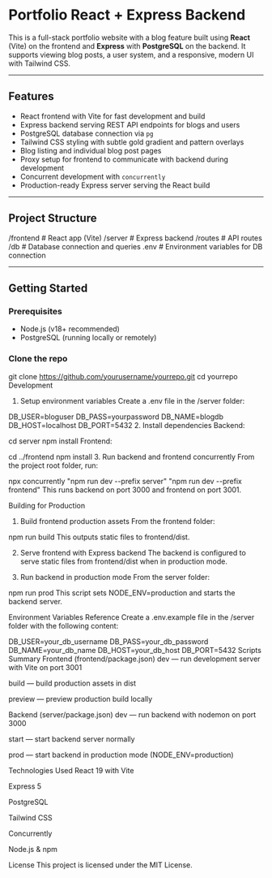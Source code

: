 # Portfolio React + Express Backend

This is a full-stack portfolio website with a blog feature built using **React** (Vite) on the frontend and **Express** with **PostgreSQL** on the backend. It supports viewing blog posts, a user system, and a responsive, modern UI with Tailwind CSS.

---

## Features

- React frontend with Vite for fast development and build
- Express backend serving REST API endpoints for blogs and users
- PostgreSQL database connection via `pg`
- Tailwind CSS styling with subtle gold gradient and pattern overlays
- Blog listing and individual blog post pages
- Proxy setup for frontend to communicate with backend during development
- Concurrent development with `concurrently`
- Production-ready Express server serving the React build

---

## Project Structure

/frontend # React app (Vite)
/server # Express backend
/routes # API routes
/db # Database connection and queries
.env # Environment variables for DB connection

---

## Getting Started

### Prerequisites

- Node.js (v18+ recommended)
- PostgreSQL (running locally or remotely)

### Clone the repo

git clone https://github.com/yourusername/yourrepo.git
cd yourrepo
Development
1. Setup environment variables
Create a .env file in the /server folder:

DB_USER=bloguser
DB_PASS=yourpassword
DB_NAME=blogdb
DB_HOST=localhost
DB_PORT=5432
2. Install dependencies
Backend:

cd server
npm install
Frontend:

cd ../frontend
npm install
3. Run backend and frontend concurrently
From the project root folder, run:

npx concurrently "npm run dev --prefix server" "npm run dev --prefix frontend"
This runs backend on port 3000 and frontend on port 3001.

Building for Production
1. Build frontend production assets
From the frontend folder:

npm run build
This outputs static files to frontend/dist.

2. Serve frontend with Express backend
The backend is configured to serve static files from frontend/dist when in production mode.

3. Run backend in production mode
From the server folder:

npm run prod
This script sets NODE_ENV=production and starts the backend server.

Environment Variables Reference
Create a .env.example file in the /server folder with the following content:

DB_USER=your_db_username
DB_PASS=your_db_password
DB_NAME=your_db_name
DB_HOST=your_db_host
DB_PORT=5432
Scripts Summary
Frontend (frontend/package.json)
dev — run development server with Vite on port 3001

build — build production assets in dist

preview — preview production build locally

Backend (server/package.json)
dev — run backend with nodemon on port 3000

start — start backend server normally

prod — start backend in production mode (NODE_ENV=production)

Technologies Used
React 19 with Vite

Express 5

PostgreSQL

Tailwind CSS

Concurrently

Node.js & npm

License
This project is licensed under the MIT License.
